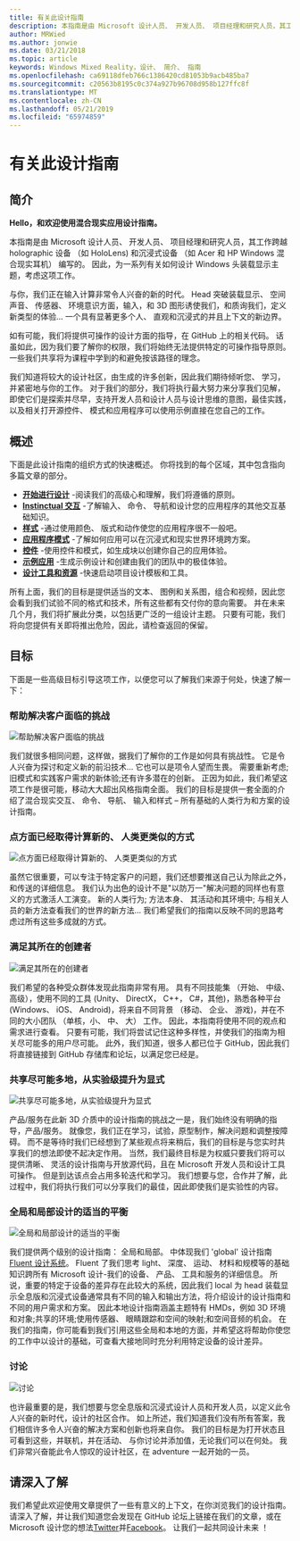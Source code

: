 ```yaml
---
title: 有关此设计指南
description: 本指南是由 Microsoft 设计人员、 开发人员、 项目经理和研究人员，其工作跨越 holographic 设备 （如 HoloLens) 和沉浸式设备 （如 Acer 和 HP Windows 混合现实耳机） 编写的。
author: MRWied
ms.author: jonwie
ms.date: 03/21/2018
ms.topic: article
keywords: Windows Mixed Reality，设计、 简介、 指南
ms.openlocfilehash: ca69118dfeb766c1386420cd81053b9acb485ba7
ms.sourcegitcommit: c20563b8195c0c374a927b96708d958b127ffc8f
ms.translationtype: MT
ms.contentlocale: zh-CN
ms.lasthandoff: 05/21/2019
ms.locfileid: "65974859"
---
```

# <a name="about-this-design-guidance"></a>有关此设计指南

## <a name="introduction"></a>简介

**Hello，和欢迎使用混合现实应用设计指南。**

本指南是由 Microsoft 设计人员、 开发人员、 项目经理和研究人员，其工作跨越 holographic 设备 （如 HoloLens) 和沉浸式设备 （如 Acer 和 HP Windows 混合现实耳机） 编写的。 因此，为一系列有关如何设计 Windows 头装载显示主题，考虑这项工作。

与你，我们正在输入计算非常令人兴奋的新的时代。 Head 突破装载显示、 空间声音、 传感器、 环境意识方面，输入，和 3D 图形诱使我们，和质询我们，定义新类型的体验... 一个具有显著更多个人、 直观和沉浸式的并且上下文的新边界。

如有可能，我们将提供可操作的设计方面的指导，在 GitHub 上的相关代码。 话虽如此，因为我们要了解你的权限，我们将始终无法提供特定的可操作指导原则。 一些我们共享将为课程中学到的和避免按该路径的理念。

我们知道将较大的设计社区，由生成的许多创新，因此我们期待倾听您、 学习，并紧密地与你的工作。 对于我们的部分，我们将执行最大努力来分享我们见解，即使它们是探索并尽早，支持开发人员和设计人员与设计思维的意图，最佳实践，以及相关打开源控件、 模式和应用程序可以使用示例直接在您自己的工作。

## <a name="overview"></a>概述

下面是此设计指南的组织方式的快速概述。 你将找到的每个区域，其中包含指向多篇文章的部分。
* **[开始进行设计](mixed-reality.md)** -阅读我们的高级心和理解，我们将遵循的原则。
* **[Instinctual 交互](interaction-fundamentals.md)** -了解输入、 命令、 导航和设计您的应用程序的其他交互基础知识。
* **[样式](typography.md)** -通过使用颜色、 版式和动作使您的应用程序很不一般吧。
* **[应用程序模式](types-of-mixed-reality-apps.md)** -了解如何应用可以在沉浸式和现实世界环境跨方案。
* **[控件](interactable-object.md)** -使用控件和模式，如生成块以创建你自己的应用体验。
* **[示例应用](design.md#sample-apps)** -生成示例设计和创建由我们的团队中的极佳体验。
* **[设计工具和资源](design.md#design-tools)** -快速启动项目设计模板和工具。

所有上面，我们的目标是提供适当的文本、 图例和关系图，组合和视频，因此您会看到我们试验不同的格式和技术，所有这些都有交付你的意向需要。 并在未来几个月，我们将扩展此分类，以包括更广泛的一组设计主题。 只要有可能，我们将向您提供有关即将推出危险，因此，请检查返回的保留。

## <a name="objectives"></a>目标

下面是一些高级目标引导这项工作，以便您可以了解我们来源于何处，快速了解一下：

### <a name="help-solve-customer-challenges"></a>帮助解决客户面临的挑战

![帮助解决客户面临的挑战](images/500px-fix-a-broken-switch-with-hololens.jpg) <br>

我们就很多相同问题，这样做，据我们了解你的工作是如何具有挑战性。 它是令人兴奋为探讨和定义新的前沿技术... 它也可以是项令人望而生畏。 需要重新考虑; 旧模式和实践客户需求的新体验;还有许多潜在的创新。 正因为如此，我们希望这项工作是很可能，移动大大超出风格指南全面。 我们的目标是提供一套全面的介绍了混合现实交互、 命令、 导航、 输入和样式 – 所有基础的人类行为和方案的设计指南。 

### <a name="point-the-way-towards-a-new-more-human-way-of-computing"></a>点方面已经取得计算新的、 人类更类似的方式

![点方面已经取得计算新的、 人类更类似的方式](images/500px-man-and-women-with-holograph-on-table.png)<br>

虽然它很重要，可以专注于特定客户的问题，我们还想要推送自己认为除此之外，和传送的详细信息。 我们认为出色的设计不是"以防万一"解决问题的同样也有意义的方式激活人工演变。 新的人类行为; 方法本身、 其活动和其环境中; 与相关人员的新方法查看我们的世界的新方法... 我们希望我们的指南以反映不同的思路考虑过所有这些多成就的方式。 

### <a name="meet-creators-where-they-are"></a>满足其所在的创建者

![满足其所在的创建者](images/500px-creators.jpg) <br>

我们希望的各种受众群体发现此指南非常有用。 具有不同技能集 （开始、 中级、 高级），使用不同的工具 (Unity、 DirectX， C++， C#，其他)，熟悉各种平台 (Windows、 iOS、 Android)，将来自不同背景 （移动、 企业、 游戏)，并在不同的大小团队 （单核，小、 中、 大） 工作。 因此，本指南将使用不同的观点和需求进行查看。 只要有可能，我们将尝试记住这种多样性，并使我们的指南为相关尽可能多的用户尽可能。 此外，我们知道，很多人都已位于 GitHub，因此我们将直接链接到 GitHub 存储库和论坛，以满足您已经是。 

### <a name="share-as-much-as-possible-from-experimental-to-explicit"></a>共享尽可能多地，从实验级提升为显式

![共享尽可能多地，从实验级提升为显式](images/500px-man-playinggame.jpg) <br>

产品/服务在此新 3D 介质中的设计指南的挑战之一是，我们始终没有明确的指导，产品/服务。 就像您，我们正在学习，试验，原型制作，解决问题和调整按障碍。 而不是等待时我们已经想到了某些观点将来稍后，我们的目标是与您实时共享我们的想法即使不起决定作用。 当然，我们最终目标是为权威只要我们将可以提供清晰、 灵活的设计指南与开放源代码，且在 Microsoft 开发人员和设计工具可操作。 但是到达该点会占用多轮迭代和学习。 我们想要与您，合作并了解，此过程中，我们将执行我们可以分享我们的最佳，因此即使我们是实验性的内容。 

### <a name="the-right-balance-of-global-and-local-design"></a>全局和局部设计的适当的平衡

![全局和局部设计的适当的平衡](images/500px-fluentdesign.jpg) <br>

我们提供两个级别的设计指南： 全局和局部。 中体现我们 'global' 设计指南[Fluent 设计系统](http://fluent.microsoft.com)。 Fluent 了我们思考 light、 深度、 运动、 材料和规模等的基础知识跨所有 Microsoft 设计-我们的设备、 产品、 工具和服务的详细信息。 所说，重要的特定于设备的差异存在此较大的系统，因此我们 local 为 head 装载显示全息版和沉浸式设备通常具有不同的输入和输出方法，将介绍设计的设计指南和不同的用户需求和方案。 因此本地设计指南涵盖主题特有 HMDs，例如 3D 环境和对象;共享的环境;使用传感器、 眼睛跟踪和空间的映射;和空间音频的机会。 在我们的指南，你可能看到我们引用这些全局和本地的方面，并希望这将帮助你使您的工作中以设计的基础，可查看大接地同时充分利用特定设备的设计差异。

### <a name="have-a-discussion"></a>讨论

![讨论](images/500px-share.jpg) <br>

也许最重要的是，我们想要与您全息版和沉浸式设计人员和开发人员，以定义此令人兴奋的新时代，设计的社区合作。 如上所述，我们知道我们没有所有答案，我们相信许多令人兴奋的解决方案和创新也将来自你。 我们的目标是为打开状态且可看到这些，并联机，并在活动、 与你讨论并添加值，无论我们可以在何处。 我们非常兴奋能此令人惊叹的设计社区，在 adventure 一起开始的一员。 

## <a name="please-dive-in"></a>请深入了解

我们希望此欢迎使用文章提供了一些有意义的上下文，在你浏览我们的设计指南。 请深入了解，并让我们知道您会发现在 GitHub 论坛上链接在我们的文章，或在 Microsoft 设计您的想法[Twitter](https://twitter.com/MicrosoftDesign)并[Facebook](https://www.facebook.com/microsoftdesign/)。 让我们一起共同设计未来 ！
